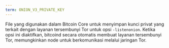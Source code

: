```yaml
---
term: ONION_V3_PRIVATE_KEY
---
```


File yang digunakan dalam Bitcoin Core untuk menyimpan kunci privat yang terkait dengan layanan tersembunyi Tor untuk opsi `-listenonion`. Ketika opsi ini diaktifkan, bitcoind secara otomatis membuat layanan tersembunyi Tor, memungkinkan node untuk berkomunikasi melalui jaringan Tor.